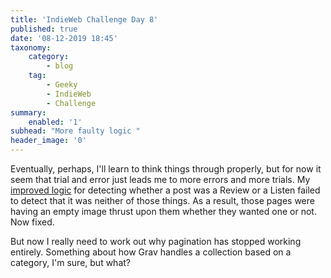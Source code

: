 ```yaml
---
title: 'IndieWeb Challenge Day 8'
published: true
date: '08-12-2019 18:45'
taxonomy:
    category:
        - blog
    tag:
        - Geeky
        - IndieWeb
        - Challenge
summary:
    enabled: '1'
subhead: "More faulty logic "
header_image: '0'
--- 
```


Eventually, perhaps, I'll learn to think things through properly, but for now it seem that trial and error just leads me to more errors and more trials. My [improved logic](https://www.jeremycherfas.net/blog/indieweb-challenge-day-6) for detecting whether a post was a Review or a Listen failed to detect that it was neither of those things. As a result, those pages were having an empty image thrust upon them whether they wanted one or not. Now fixed.

But now I really need to work out why pagination has stopped working entirely. Something about how Grav handles a collection based on a category, I'm sure, but what?
 